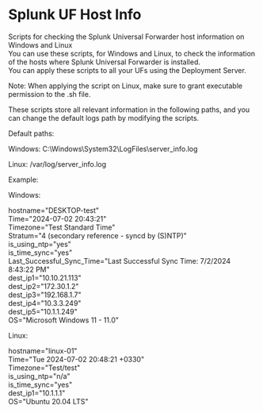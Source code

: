 # Splunk UF Host Info

Scripts for checking the Splunk Universal Forwarder host information on Windows and Linux\
You can use these scripts, for Windows and Linux, to check the information of the hosts where Splunk Universal Forwarder is installed.\
You can apply these scripts to all your UFs using the Deployment Server.

Note: When applying the script on Linux, make sure to grant executable permission to the .sh file.

These scripts store all relevant information in the following paths, and you can change the default logs path by modifying the scripts.

Default paths:

Windows: C:\Windows\System32\LogFiles\server_info.log 

Linux: /var/log/server_info.log

Example: 

Windows:

hostname="DESKTOP-test"\
Time="2024-07-02 20:43:21"\
Timezone="Test Standard Time"\
Stratum="4 (secondary reference - syncd by (S)NTP)"\
is_using_ntp="yes"\
is_time_sync="yes"\
Last_Successful_Sync_Time="Last Successful Sync Time: 7/2/2024 8:43:22 PM"\
dest_ip1="10.10.21.113"\
dest_ip2="172.30.1.2"\
dest_ip3="192.168.1.7"\
dest_ip4="10.3.3.249"\
dest_ip5="10.1.1.249"\
OS="Microsoft Windows 11 - 11.0"

Linux:

hostname="linux-01"\
Time="Tue 2024-07-02 20:48:21 +0330"\
Timezone="Test/test"\
is_using_ntp="n/a"\
is_time_sync="yes"\
dest_ip1="10.1.1.1"\
OS="Ubuntu 20.04 LTS"


